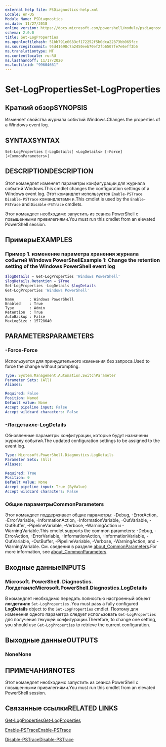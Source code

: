 ```yaml
---
external help file: PSDiagnostics-help.xml
Locale: en-US
Module Name: PSDiagnostics
ms.date: 11/27/2018
online version: https://docs.microsoft.com/powershell/module/psdiagnostics/set-logproperties?view=powershell-7.2&WT.mc_id=ps-gethelp
schema: 2.0.0
title: Set-LogProperties
ms.openlocfilehash: 51bb791e0633cf172252f5b0dca22373bb065fcc
ms.sourcegitcommit: 95d41698c7a2450eeb70ef2fb6507fe7e6eff3b6
ms.translationtype: MT
ms.contentlocale: ru-RU
ms.lasthandoff: 11/17/2020
ms.locfileid: "99604661"
---
```

# <span data-ttu-id="d0d6a-102">Set-LogProperties</span><span class="sxs-lookup"><span data-stu-id="d0d6a-102">Set-LogProperties</span></span>

## <span data-ttu-id="d0d6a-103">Краткий обзор</span><span class="sxs-lookup"><span data-stu-id="d0d6a-103">SYNOPSIS</span></span>
<span data-ttu-id="d0d6a-104">Изменяет свойства журнала событий Windows.</span><span class="sxs-lookup"><span data-stu-id="d0d6a-104">Changes the properties of a Windows event log.</span></span>

## <span data-ttu-id="d0d6a-105">SYNTAX</span><span class="sxs-lookup"><span data-stu-id="d0d6a-105">SYNTAX</span></span>

```
Set-LogProperties [-LogDetails] <LogDetails> [-Force] [<CommonParameters>]
```

## <span data-ttu-id="d0d6a-106">DESCRIPTION</span><span class="sxs-lookup"><span data-stu-id="d0d6a-106">DESCRIPTION</span></span>

<span data-ttu-id="d0d6a-107">Этот командлет изменяет параметры конфигурации для журнала событий Windows.</span><span class="sxs-lookup"><span data-stu-id="d0d6a-107">This cmdlet changes the configuration settings of a Windows event log.</span></span> <span data-ttu-id="d0d6a-108">Этот командлет используется `Enable-PSTrace` `Disable-PSTrace` командлетами и.</span><span class="sxs-lookup"><span data-stu-id="d0d6a-108">This cmdlet is used by the `Enable-PSTrace` and `Disable-PSTrace` cmdlets.</span></span>

<span data-ttu-id="d0d6a-109">Этот командлет необходимо запустить из сеанса PowerShell с повышенными привилегиями.</span><span class="sxs-lookup"><span data-stu-id="d0d6a-109">You must run this cmdlet from an elevated PowerShell session.</span></span>

## <span data-ttu-id="d0d6a-110">Примеры</span><span class="sxs-lookup"><span data-stu-id="d0d6a-110">EXAMPLES</span></span>

### <span data-ttu-id="d0d6a-111">Пример 1. изменение параметра хранения журнала событий Windows PowerShell</span><span class="sxs-lookup"><span data-stu-id="d0d6a-111">Example 1: Change the retention setting of the Windows PowerShell event log</span></span>

```powershell
$logDetails = Get-LogProperties 'Windows PowerShell'
$logDetails.Retention = $True
Set-LogProperties -LogDetails $logDetails
Get-LogProperties 'Windows PowerShell'
```

```Output
Name       : Windows PowerShell
Enabled    : True
Type       : Admin
Retention  : True
AutoBackup : False
MaxLogSize : 15728640
```

## <span data-ttu-id="d0d6a-112">PARAMETERS</span><span class="sxs-lookup"><span data-stu-id="d0d6a-112">PARAMETERS</span></span>

### <span data-ttu-id="d0d6a-113">-Force</span><span class="sxs-lookup"><span data-stu-id="d0d6a-113">-Force</span></span>

<span data-ttu-id="d0d6a-114">Используется для принудительного изменения без запроса.</span><span class="sxs-lookup"><span data-stu-id="d0d6a-114">Used to force the change without prompting.</span></span>

```yaml
Type: System.Management.Automation.SwitchParameter
Parameter Sets: (All)
Aliases:

Required: False
Position: Named
Default value: None
Accept pipeline input: False
Accept wildcard characters: False
```

### <span data-ttu-id="d0d6a-115">-Логдетаилс</span><span class="sxs-lookup"><span data-stu-id="d0d6a-115">-LogDetails</span></span>

<span data-ttu-id="d0d6a-116">Обновленные параметры конфигурации, которые будут назначены журналу событий.</span><span class="sxs-lookup"><span data-stu-id="d0d6a-116">The updated configuration settings to be assigned to the event log.</span></span>

```yaml
Type: Microsoft.PowerShell.Diagnostics.LogDetails
Parameter Sets: (All)
Aliases:

Required: True
Position: 0
Default value: None
Accept pipeline input: True (ByValue)
Accept wildcard characters: False
```

### <span data-ttu-id="d0d6a-117">Общие параметры</span><span class="sxs-lookup"><span data-stu-id="d0d6a-117">CommonParameters</span></span>

<span data-ttu-id="d0d6a-118">Этот командлет поддерживает общие параметры: -Debug, -ErrorAction, -ErrorVariable, -InformationAction, -InformationVariable, -OutVariable, -OutBuffer, -PipelineVariable, -Verbose, -WarningAction и -WarningVariable.</span><span class="sxs-lookup"><span data-stu-id="d0d6a-118">This cmdlet supports the common parameters: -Debug, -ErrorAction, -ErrorVariable, -InformationAction, -InformationVariable, -OutVariable, -OutBuffer, -PipelineVariable, -Verbose, -WarningAction, and -WarningVariable.</span></span> <span data-ttu-id="d0d6a-119">См. сведения в разделе [about_CommonParameters](https://go.microsoft.com/fwlink/?LinkID=113216).</span><span class="sxs-lookup"><span data-stu-id="d0d6a-119">For more information, see [about_CommonParameters](https://go.microsoft.com/fwlink/?LinkID=113216).</span></span>

## <span data-ttu-id="d0d6a-120">Входные данные</span><span class="sxs-lookup"><span data-stu-id="d0d6a-120">INPUTS</span></span>

### <span data-ttu-id="d0d6a-121">Microsoft. PowerShell. Diagnostics. Логдетаилс</span><span class="sxs-lookup"><span data-stu-id="d0d6a-121">Microsoft.PowerShell.Diagnostics.LogDetails</span></span>

<span data-ttu-id="d0d6a-122">В командлет необходимо передать полностью настроенный объект **логдетаилс** `Set-LogProperties` .</span><span class="sxs-lookup"><span data-stu-id="d0d6a-122">You must pass a fully configured **LogDetails** object to the `Set-LogProperties` cmdlet.</span></span>
<span data-ttu-id="d0d6a-123">Поэтому для изменения одного параметра следует использовать `Get-LogProperties` для получения текущей конфигурации.</span><span class="sxs-lookup"><span data-stu-id="d0d6a-123">Therefore, to change one setting, you should use `Get-LogProperties` to retrieve the current configuration.</span></span>

## <span data-ttu-id="d0d6a-124">Выходные данные</span><span class="sxs-lookup"><span data-stu-id="d0d6a-124">OUTPUTS</span></span>

### <span data-ttu-id="d0d6a-125">None</span><span class="sxs-lookup"><span data-stu-id="d0d6a-125">None</span></span>

## <span data-ttu-id="d0d6a-126">ПРИМЕЧАНИЯ</span><span class="sxs-lookup"><span data-stu-id="d0d6a-126">NOTES</span></span>

<span data-ttu-id="d0d6a-127">Этот командлет необходимо запустить из сеанса PowerShell с повышенными привилегиями.</span><span class="sxs-lookup"><span data-stu-id="d0d6a-127">You must run this cmdlet from an elevated PowerShell session.</span></span>

## <span data-ttu-id="d0d6a-128">Связанные ссылки</span><span class="sxs-lookup"><span data-stu-id="d0d6a-128">RELATED LINKS</span></span>

[<span data-ttu-id="d0d6a-129">Get-LogProperties</span><span class="sxs-lookup"><span data-stu-id="d0d6a-129">Get-LogProperties</span></span>](Get-LogProperties.md)

[<span data-ttu-id="d0d6a-130">Enable-PSTrace</span><span class="sxs-lookup"><span data-stu-id="d0d6a-130">Enable-PSTrace</span></span>](Enable-PSTrace.md)

[<span data-ttu-id="d0d6a-131">Disable-PSTrace</span><span class="sxs-lookup"><span data-stu-id="d0d6a-131">Disable-PSTrace</span></span>](Disable-PSTrace.md)

